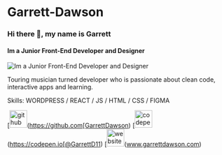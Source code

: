 # Garrett-Dawson

### Hi there 👋, my name is Garrett
#### Im a Junior Front-End Developer and Designer 
![Im a Junior Front-End Developer and Designer ](https://arturssmirnovs.github.io/github-profile-readme-generator/images/banner.png)

Touring musician turned developer who is passionate about clean code, interactive apps and learning. 

Skills: WORDPRESS / REACT / JS / HTML / CSS / FIGMA 


[<img src='https://cdn.jsdelivr.net/npm/simple-icons@3.0.1/icons/github.svg' alt='github' height='40'>(https://github.com[GarrettDawson)  [<img src='https://cdn.jsdelivr.net/npm/simple-icons@3.0.1/icons/codepen.svg' alt='codepen' height='40'>(https://codepen.io[@GarrettD11)  [<img src='https://cdn.jsdelivr.net/npm/simple-icons@3.0.1/icons/icloud.svg' alt='website' height='40'>(www.garrettdawson.com)  

